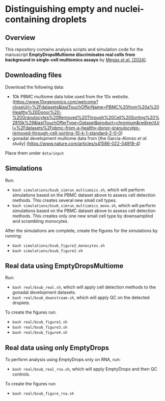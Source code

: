 # Distinguishing empty and nuclei-containing droplets

## Overview

This repository contains analysis scripts and simulation code for the manuscript **EmptyDropsMultiome discriminates real cells from background in single-cell multiomics assays**
by [Megas _et al._ (2024)](link).

## Downloading files

Download the following data:

- 10k PBMC multiome data tobe used from the 10x website. (https://www.10xgenomics.com/welcome?closeUrl=%2Fdatasets&lastTouchOfferName=PBMC%20from%20a%20Healthy%20Donor%20-%20Granulocytes%20Removed%20Through%20Cell%20Sorting%20%2810k%29&lastTouchOfferType=Dataset&product=chromium&redirectUrl=%2Fdatasets%2Fpbmc-from-a-healthy-donor-granulocytes-removed-through-cell-sorting-10-k-1-standard-2-0-0)
- gonadal development multiome data from [the Garcia-Alonso _et al._ study] (https://www.nature.com/articles/s41586-022-04918-4)

Place them under `data/input`

## Simulations

Run:

- `bash simulations/bsub_simrun_multiomics.sh`, which will perform simulations based on the PBMC dataset above to assess cell detection methods. This creates several new small cell types.
- `bash simulations/bsub_simrun_multiomics_mono.sh`, which will perform simulations based on the PBMC dataset above to assess cell detection methods. This creates only one new small cell type by downsamplind and scrambling monocytes.

After the simulations are complete, create the figures for the simulations by running:

- `bash simulations/bsub_figure2_monocytes.sh`
- `bash simulations/bsub_figure2.sh`

## Real data using EmptyDropsMultiome

Run:

- `bash real/bsub_real.sh`, which will apply cell detection methods to the gonadal development datasets.
- `bash real/bsub_downstream.sh`, which will apply QC on the detected droplets.

To create the figures run:

- `bash real/bsub_figure1.sh`
- `bash real/bsub_figure3.sh`
- `bash real/bsub_figure4.sh`


## Real data using only EmptyDrops

To perform analysis using EmptyDrops only on RNA, run:
- `bash real/bsub_real_rna.sh`, which will apply EmptyDrops and then QC controls.

To create the figures run:
- `bash real/bsub_figure_rna.sh`

